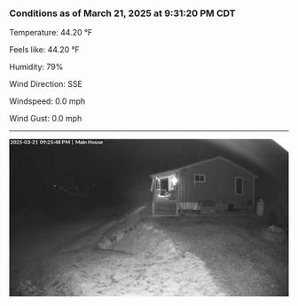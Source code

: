 ### Conditions as of March 21, 2025 at 9:31:20 PM CDT 

Temperature: 44.20 &deg;F

Feels like: 44.20 &deg;F

Humidity: 79%

Wind Direction: SSE

Windspeed: 0.0 mph

Wind Gust: 0.0 mph

---

<img src="./images/latest.jpeg"/>

